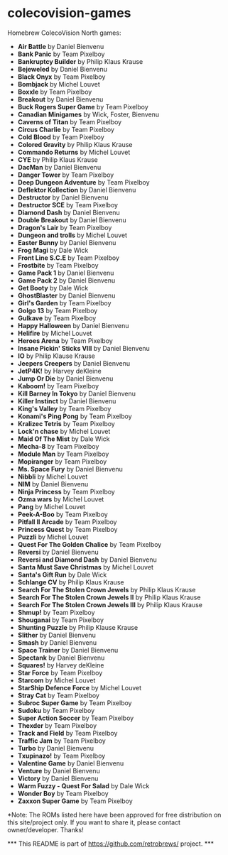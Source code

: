 # colecovision-games
Homebrew ColecoVision North games:

 - <b>Air Battle</b> by Daniel Bienvenu
 - <b>Bank Panic</b> by Team Pixelboy
 - <b>Bankruptcy Builder</b> by Philip Klaus Krause
 - <b>Bejeweled</b> by Daniel Bienvenu
 - <b>Black Onyx</b> by Team Pixelboy
 - <b>Bombjack</b> by Michel Louvet
 - <b>Boxxle</b> by Team Pixelboy
 - <b>Breakout</b> by Daniel Bienvenu
 - <b>Buck Rogers Super Game</b> by Team Pixelboy
 - <b>Canadian Minigames</b> by Wick, Foster, Bienvenu
 - <b>Caverns of Titan</b> by Team Pixelboy
 - <b>Circus Charlie</b> by Team Pixelboy
 - <b>Cold Blood</b> by Team Pixelboy
 - <b>Colored Gravity</b> by Philip Klaus Krause
 - <b>Commando Returns</b> by Michel Louvet
 - <b>CYE</b> by Philip Klaus Krause
 - <b>DacMan</b> by Daniel Bienvenu
 - <b>Danger Tower</b> by Team Pixelboy
 - <b>Deep Dungeon Adventure</b> by Team Pixelboy
 - <b>Deflektor Kollection</b> by Daniel Bienvenu
 - <b>Destructor</b> by Daniel Bienvenu
 - <b>Destructor SCE</b> by Team Pixelboy
 - <b>Diamond Dash</b> by Daniel Bienvenu
 - <b>Double Breakout</b> by Daniel Bienvenu
 - <b>Dragon's Lair</b> by Team Pixelboy
 - <b>Dungeon and trolls</b> by Michel Louvet
 - <b>Easter Bunny</b> by Daniel Bienvenu
 - <b>Frog Magi</b> by Dale Wick
 - <b>Front Line S.C.E</b> by Team Pixelboy
 - <b>Frostbite</b> by Team Pixelboy
 - <b>Game Pack 1</b> by Daniel Bienvenu
 - <b>Game Pack 2</b> by Daniel Bienvenu
 - <b>Get Booty</b> by Dale Wick
 - <b>GhostBlaster</b> by Daniel Bienvenu
 - <b>Girl's Garden</b> by Team Pixelboy
 - <b>Golgo 13</b> by Team Pixelboy
 - <b>Gulkave</b> by Team Pixelboy
 - <b>Happy Halloween</b> by Daniel Bienvenu
 - <b>Helifire</b> by Michel Louvet
 - <b>Heroes Arena</b> by Team Pixelboy
 - <b>Insane Pickin' Sticks VIII</b> by Daniel Bienvenu
 - <b>IO</b> by Philip Klause Krause
 - <b>Jeepers Creepers</b> by Daniel Bienvenu
 - <b>JetP4K!</b> by Harvey deKleine
 - <b>Jump Or Die</b> by Daniel Bienvenu
 - <b>Kaboom!</b> by Team Pixelboy
 - <b>Kill Barney In Tokyo</b> by Daniel Bienvenu
 - <b>Killer Instinct</b> by Daniel Bienvenu
 - <b>King's Valley</b> by Team Pixelboy
 - <b>Konami's Ping Pong</b> by Team Pixelboy
 - <b>Kralizec Tetris</b> by Team Pixelboy
 - <b>Lock'n chase</b> by Michel Louvet
 - <b>Maid Of The Mist</b> by Dale Wick
 - <b>Mecha-8</b> by Team Pixelboy
 - <b>Module Man</b> by Team Pixelboy
 - <b>Mopiranger</b> by Team Pixelboy
 - <b>Ms. Space Fury</b> by Daniel Bienvenu
 - <b>Nibbli</b> by Michel Louvet
 - <b>NIM</b> by Daniel Bienvenu
 - <b>Ninja Princess</b> by Team Pixelboy
 - <b>Ozma wars</b> by Michel Louvet
 - <b>Pang</b> by Michel Louvet
 - <b>Peek-A-Boo</b> by Team Pixelboy
 - <b>Pitfall II Arcade</b> by Team Pixelboy
 - <b>Princess Quest</b> by Team Pixelboy
 - <b>Puzzli</b> by Michel Louvet
 - <b>Quest For The Golden Chalice</b> by Team Pixelboy
 - <b>Reversi</b> by Daniel Bienvenu
 - <b>Reversi and Diamond Dash</b> by Daniel Bienvenu
 - <b>Santa Must Save Christmas</b> by Michel Louvet
 - <b>Santa's Gift Run</b> by Dale Wick
 - <b>Schlange CV</b> by Philip Klaus Krause
 - <b>Search For The Stolen Crown Jewels</b> by Philip Klaus Krause
 - <b>Search For The Stolen Crown Jewels II</b> by Philip Klaus Krause
 - <b>Search For The Stolen Crown Jewels III</b> by Philip Klaus Krause
 - <b>Shmup!</b> by Team Pixelboy
 - <b>Shouganai</b> by Team Pixelboy
 - <b>Shunting Puzzle</b> by Philip Klause Krause
 - <b>Slither</b> by Daniel Bienvenu
 - <b>Smash</b> by Daniel Bienvenu
 - <b>Space Trainer</b> by Daniel Bienvenu
 - <b>Spectank</b> by Daniel Bienvenu
 - <b>Squares!</b> by Harvey deKleine
 - <b>Star Force</b> by Team Pixelboy
 - <b>Starcom</b> by Michel Louvet
 - <b>StarShip Defence Force</b> by Michel Louvet
 - <b>Stray Cat</b> by Team Pixelboy
 - <b>Subroc Super Game</b> by Team Pixelboy
 - <b>Sudoku</b> by Team Pixelboy
 - <b>Super Action Soccer</b> by Team Pixelboy
 - <b>Thexder</b> by Team Pixelboy
 - <b>Track and Field</b> by Team Pixelboy
 - <b>Traffic Jam</b> by Team Pixelboy
 - <b>Turbo</b> by Daniel Bienvenu
 - <b>Txupinazo!</b> by Team Pixelboy
 - <b>Valentine Game</b> by Daniel Bienvenu
 - <b>Venture</b> by Daniel Bienvenu
 - <b>Victory</b> by Daniel Bienvenu
 - <b>Warm Fuzzy - Quest For Salad</b> by Dale Wick
 - <b>Wonder Boy</b> by Team Pixelboy
 - <b>Zaxxon Super Game</b> by Team Pixelboy


*Note: The ROMs listed here have been approved for free distribution on this site/project only. If you want to share it, please contact owner/developer. Thanks!

*** This README is part of https://github.com/retrobrews/ project. ***

